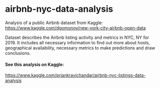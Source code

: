 # airbnb-nyc-data-analysis

Analysis of a public Airbnb dataset from Kaggle: https://www.kaggle.com/dgomonov/new-york-city-airbnb-open-data

Dataset describes the Airbnb listing activity and metrics in NYC, NY for 2019. It includes all necessary information to find out more about hosts, geographical availability, necessary metrics to make predictions and draw conclusions.

#### See this analysis on Kaggle: 
https://www.kaggle.com/priankravichandar/airbnb-nyc-listings-data-analysis
